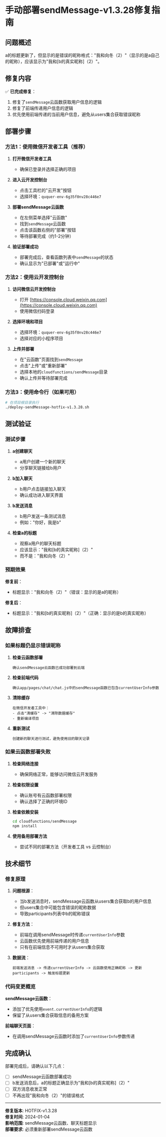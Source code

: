 # 手动部署sendMessage-v1.3.28修复指南

## 问题概述
a的标题更新了，但显示的是错误的昵称格式："我和向冬（2）"（显示的是a自己的昵称），应该显示为"我和[b的真实昵称]（2）"。

## 修复内容
✅ **已完成修复**：
1. 修复了`sendMessage`云函数获取用户信息的逻辑
2. 修复了前端传递用户信息的逻辑
3. 优先使用前端传递的当前用户信息，避免从users集合获取错误昵称

## 部署步骤

### 方法1：使用微信开发者工具（推荐）

1. **打开微信开发者工具**
   - 确保已登录并选择正确的项目

2. **进入云开发控制台**
   - 点击工具栏的"云开发"按钮
   - 选择环境：`ququer-env-6g35f0nv28c446e7`

3. **部署sendMessage云函数**
   - 在左侧菜单选择"云函数"
   - 找到`sendMessage`云函数
   - 点击该函数右侧的"部署"按钮
   - 等待部署完成（约1-2分钟）

4. **验证部署成功**
   - 部署完成后，查看函数列表中`sendMessage`的状态
   - 确认显示为"已部署"或"运行中"

### 方法2：使用云开发控制台

1. **访问微信云开发控制台**
   - 打开 [https://console.cloud.weixin.qq.com](https://console.cloud.weixin.qq.com)
   - 使用微信扫码登录

2. **选择环境和项目**
   - 选择环境：`ququer-env-6g35f0nv28c446e7`
   - 选择对应的小程序项目

3. **上传并部署**
   - 在"云函数"页面找到`sendMessage`
   - 点击"上传"或"重新部署"
   - 选择本地的`cloudfunctions/sendMessage`目录
   - 确认上传并等待部署完成

### 方法3：使用命令行（如果可用）

```bash
# 在项目根目录执行
./deploy-sendMessage-hotfix-v1.3.28.sh
```

## 测试验证

### 测试步骤

1. **a创建聊天**
   - a用户创建一个新的聊天
   - 分享聊天链接给b用户

2. **b加入聊天**
   - b用户点击链接加入聊天
   - 确认成功进入聊天界面

3. **b发送消息**
   - b用户发送一条测试消息
   - 例如："你好，我是b"

4. **检查a的标题**
   - 观察a用户的聊天标题
   - 应该显示："我和[b的真实昵称]（2）"
   - 而不是："我和向冬（2）"

### 预期效果

**修复前**：
- 标题显示："我和向冬（2）"（错误：显示的是a的昵称）

**修复后**：
- 标题显示："我和[b的真实昵称]（2）"（正确：显示的是b的真实昵称）

## 故障排查

### 如果标题仍显示错误昵称

1. **检查云函数部署**
   ```
   确认sendMessage云函数已成功部署到云端
   ```

2. **检查前端代码**
   ```
   确认app/pages/chat/chat.js中的sendMessage函数已包含currentUserInfo参数
   ```

3. **清除缓存**
   ```
   在微信开发者工具中：
   - 点击"清缓存" -> "清除数据缓存"
   - 重新编译项目
   ```

4. **重新测试**
   ```
   创建新的聊天进行测试，避免使用旧的聊天记录
   ```

### 如果云函数部署失败

1. **检查网络连接**
   - 确保网络正常，能够访问微信云开发服务

2. **检查权限设置**
   - 确认账号有云函数部署权限
   - 确认选择了正确的环境ID

3. **检查依赖安装**
   ```bash
   cd cloudfunctions/sendMessage
   npm install
   ```

4. **使用备用部署方法**
   - 尝试不同的部署方法（开发者工具 vs 云控制台）

## 技术细节

### 修复原理

1. **问题根源**：
   - 当b发送消息时，sendMessage云函数从users集合获取b的用户信息
   - 但users集合中可能包含错误的昵称数据
   - 导致participants列表中b的昵称错误

2. **修复方法**：
   - 前端在调用sendMessage时传递`currentUserInfo`参数
   - 云函数优先使用前端传递的用户信息
   - 只有在前端信息不可用时才从users集合获取

3. **数据流**：
   ```
   前端发送消息 -> 传递currentUserInfo -> 云函数使用正确昵称 -> 更新participants -> 触发标题更新
   ```

### 代码变更概览

**sendMessage云函数**：
- 添加了优先使用`event.currentUserInfo`的逻辑
- 保留了从users集合获取信息的备用方案

**前端聊天页面**：
- 在调用sendMessage云函数时添加了`currentUserInfo`参数传递

## 完成确认

部署完成后，请确认以下几点：

- [ ] sendMessage云函数部署成功
- [ ] b发送消息后，a的标题正确显示为"我和[b的真实昵称]（2）"
- [ ] 双方消息收发正常
- [ ] 不再出现"我和向冬（2）"的错误格式

---

**修复版本**: HOTFIX-v1.3.28  
**修复时间**: 2024-01-04  
**影响范围**: sendMessage云函数、聊天标题显示  
**部署要求**: 必须重新部署sendMessage云函数 